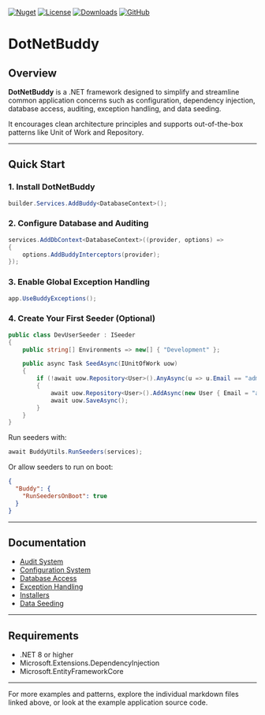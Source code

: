 [![Nuget](https://img.shields.io/nuget/v/DotNetBuddy?style=flat-square)](https://www.nuget.org/packages/DotNetBuddy/)
[![License](https://img.shields.io/github/license/pim-2934/DotNetBuddy?style=flat-square)](https://github.com/pim-2934/DotNetBuddy/blob/main/LICENSE)
[![Downloads](https://img.shields.io/nuget/dt/dotnetbuddy?style=flat-square)](https://www.nuget.org/packages/DotNetBuddy/)
[![GitHub](https://img.shields.io/badge/-source-181717.svg?logo=GitHub)](https://github.com/pim-2934/DotNetBuddy)

# DotNetBuddy

## Overview

**DotNetBuddy** is a .NET framework designed to simplify and streamline common application concerns such as configuration,
dependency injection, database access, auditing, exception handling, and data seeding.

It encourages clean architecture principles and supports out-of-the-box patterns like Unit of Work and Repository.

---

## Quick Start

### 1. Install DotNetBuddy

```csharp
builder.Services.AddBuddy<DatabaseContext>();
```

### 2. Configure Database and Auditing

```csharp
services.AddDbContext<DatabaseContext>((provider, options) =>
{
    options.AddBuddyInterceptors(provider);
});
```

### 3. Enable Global Exception Handling

```csharp
app.UseBuddyExceptions();
```

### 4. Create Your First Seeder (Optional)

```csharp
public class DevUserSeeder : ISeeder
{
    public string[] Environments => new[] { "Development" };

    public async Task SeedAsync(IUnitOfWork uow)
    {
        if (!await uow.Repository<User>().AnyAsync(u => u.Email == "admin@example.com"))
        {
            await uow.Repository<User>().AddAsync(new User { Email = "admin@example.com" });
            await uow.SaveAsync();
        }
    }
}
```

Run seeders with:

```csharp
await BuddyUtils.RunSeeders(services);
```

Or allow seeders to run on boot:

```json
{
  "Buddy": {
    "RunSeedersOnBoot": true
  }
}
```

---

## Documentation

- [Audit System](./DotNetBuddy/Docs/Audit.md)
- [Configuration System](./DotNetBuddy/Docs/Configs.md)
- [Database Access](./DotNetBuddy/Docs/Database.md)
- [Exception Handling](./DotNetBuddy/Docs/Exceptions.md)
- [Installers](./DotNetBuddy/Docs/Installers.md)
- [Data Seeding](./DotNetBuddy/Docs/Seeders.md)

---

## Requirements

- .NET 8 or higher
- Microsoft.Extensions.DependencyInjection
- Microsoft.EntityFrameworkCore

---

For more examples and patterns, explore the individual markdown files linked above, or look at the example application
source code.



